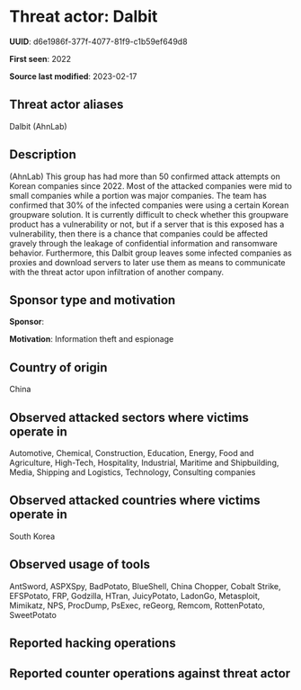 # Threat actor: Dalbit

**UUID**: d6e1986f-377f-4077-81f9-c1b59ef649d8

**First seen**: 2022

**Source last modified**: 2023-02-17

## Threat actor aliases

Dalbit (AhnLab)

## Description

(AhnLab) This group has had more than 50 confirmed attack attempts on Korean companies since 2022. Most of the attacked companies were mid to small companies while a portion was major companies. The team has confirmed that 30% of the infected companies were using a certain Korean groupware solution. It is currently difficult to check whether this groupware product has a vulnerability or not, but if a server that is this exposed has a vulnerability, then there is a chance that companies could be affected gravely through the leakage of confidential information and ransomware behavior. Furthermore, this Dalbit group leaves some infected companies as proxies and download servers to later use them as means to communicate with the threat actor upon infiltration of another company.

## Sponsor type and motivation

**Sponsor**: 

**Motivation**: Information theft and espionage


## Country of origin

China

## Observed attacked sectors where victims operate in

Automotive, Chemical, Construction, Education, Energy, Food and Agriculture, High-Tech, Hospitality, Industrial, Maritime and Shipbuilding, Media, Shipping and Logistics, Technology, Consulting companies

## Observed attacked countries where victims operate in

South Korea

## Observed usage of tools

AntSword, ASPXSpy, BadPotato, BlueShell, China Chopper, Cobalt Strike, EFSPotato, FRP, Godzilla, HTran, JuicyPotato, LadonGo, Metasploit, Mimikatz, NPS, ProcDump, PsExec, reGeorg, Remcom, RottenPotato, SweetPotato

## Reported hacking operations



## Reported counter operations against threat actor





